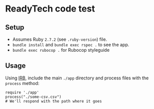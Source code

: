 # ReadyTech code test

## Setup

- Assumes Ruby `2.7.2` (see `.ruby-version`) file.
- `bundle install` and `bundle exec rspec .` to see the app.
- `bundle exec rubocop .` for Rubocop styleguide

## Usage

Using [IRB](https://github.com/ruby/irb), include the main `./app` directory and process files with the `process` method:

```
require './app'
process("./some-csv.csv")
# We'll respond with the path where it goes
```
